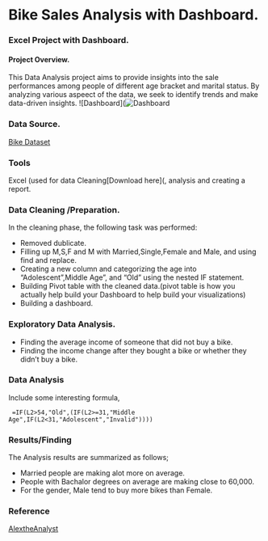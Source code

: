 # Bike Sales Analysis with Dashboard.
###  Excel Project with Dashboard.

#### Project Overview.

This Data Analysis project aims to provide insights into the sale performances among  people of different age bracket and marital status.
By analyzing various aspeect of the data, we seek to identify trends and  make data-driven insights.
![Dashboard](![Dashboard](https://github.com/Kamilah8/Excel-project./assets/66366192/83ddb934-fd63-4f0b-9fa6-890de8012106)


### Data Source.
[Bike Dataset](https://github.com/AlexTheAnalyst/Excel-Tutorial/blob/main/Excel%20Project%20Dataset.xlsx)

### Tools 

 Excel (used for data Cleaning[Download here](, analysis and creating a report.

 ### Data Cleaning /Preparation.

 In the cleaning phase, the following task was performed:
- Removed  dublicate.
- Filling up M,S,F and M with Married,Single,Female and Male, and using find and replace.
- Creating a new column and categorizing the age into “Adolescent”,Middle Age”, and “Old” using the nested IF statement. 
- Building Pivot table with the cleaned data.(pivot table is how you actually help build your Dashboard to help build your visualizations)
- Building a dashboard.

### Exploratory Data Analysis.
- Finding the average income of someone that did not buy a bike.
- Finding the income change after they bought a bike or whether they didn’t buy a bike.

### Data Analysis
Include some interesting formula,
```excel
 =IF(L2>54,"Old",(IF(L2>=31,"Middle Age",IF(L2<31,"Adolescent","Invalid"))))
 ```

### Results/Finding 

The Analysis results are summarized as follows;
- Married people are making alot more on average.
- People with Bachalor degrees on average are making close to 60,000.
- For the gender, Male tend to buy more bikes than Female.

### Reference
[AlextheAnalyst](https://github.com/AlexTheAnalyst/Excel-Tutorial/blob/main/Excel%20Project%20Dataset.xlsx)
